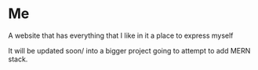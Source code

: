 # Me
A website that has everything that I like in it a place to express myself

It will be updated soon/ into a bigger project going to attempt to add MERN stack.
